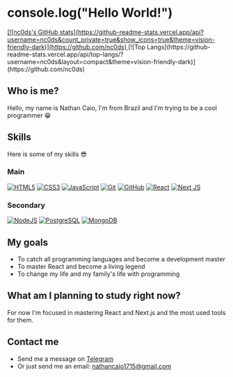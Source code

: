 # console.log("Hello World!")

<a href="https://github.com/nc0ds?tab=repositories">
  [![nc0ds's GitHub stats](https://github-readme-stats.vercel.app/api?username=nc0ds&count_private=true&show_icons=true&theme=vision-friendly-dark)](https://github.com/nc0ds)
</a>
[![Top Langs](https://github-readme-stats.vercel.app/api/top-langs/?username=nc0ds&layout=compact&theme=vision-friendly-dark)](https://github.com/nc0ds)

## Who is me?
Hello, my name is Nathan Caio, I'm from Brazil and I'm trying to be a cool programmer 😁

## Skills
Here is some of my skills 😎

### Main
[![HTML5](https://img.shields.io/badge/HTML5-E34F26?style=for-the-badge&logo=html5&logoColor=white)](#)
[![CSS3](https://img.shields.io/badge/CSS3-1572B6?style=for-the-badge&logo=css3&logoColor=white)](#)
[![JavaScript](https://img.shields.io/badge/JavaScript-F7DF1E?style=for-the-badge&logo=javascript&logoColor=black)](#)
[![Git](https://img.shields.io/badge/git-%23F05033.svg?style=for-the-badge&logo=git&logoColor=white)](#)
[![GitHub](https://img.shields.io/badge/GitHub-100000?style=for-the-badge&logo=github&logoColor=white)](#)
[![React](https://img.shields.io/badge/React-20232A?style=for-the-badge&logo=react&logoColor=61DAFB)](#)
[![Next JS](https://img.shields.io/badge/Next-black?style=for-the-badge&logo=next.js&logoColor=white)](#)

### Secondary
[![NodeJS](https://img.shields.io/badge/Node.js-43853D?style=for-the-badge&logo=node.js&logoColor=white)](#)
[![PostgreSQL](https://img.shields.io/badge/PostgreSQL-316192?style=for-the-badge&logo=postgresql&logoColor=white)](#)
[![MongoDB](https://img.shields.io/badge/MongoDB-4EA94B?style=for-the-badge&logo=mongodb&logoColor=white)](#)

## My goals
- To catch all programming languages and become a development master
- To master React and become a living legend
- To change my life and my family's life with programming

## What am I planning to study right now?
For now I'm focused in mastering React and Next.js and the most used tools for them.

## Contact me
- Send me a message on [Telegram](https://t.me/nc0ds)
- Or just send me an email: nathancaio1715@gmail.com
